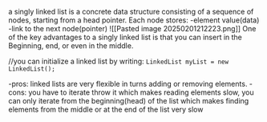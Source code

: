 a singly linked list is a concrete data structure consisting of a sequence of nodes, starting from a head pointer.
	Each node stores:
		-element value(data)
		-link to the next node(pointer)
	![[Pasted image 20250201212223.png]]
	One of the key advantages to a singly linked list is that you can insert in the Beginning, end, or even in the middle.

//you can initialize a linked list by writing:
`LinkedList myList = new LinkedList();`

-pros: linked lists are very flexible in turns adding or removing elements.
-cons: you have to iterate throw it which makes reading elements slow, you can only iterate from the beginning(head) of the list which makes finding elements from the middle or at the end of the list very slow
